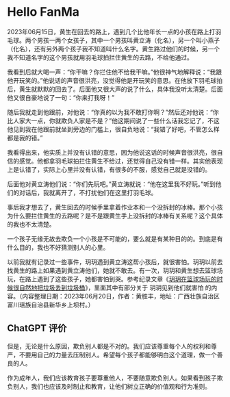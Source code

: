 # Hello FanMa 

2023年06月15日，黄生在回去的路上，遇到几个比他年长一点的小孩在路上打羽毛球。两个男孩一两个女孩子，其中一个男孩叫黄立涛（化名），另一个叫小燕子（化名），还有另外两个孩子我不知道叫什么名字。黄生路过他们的时候，另一个我不知道名字的这个男孩就用羽毛球拍拦住黄生的去路，不给他通过。

我看到后就大喝一声：“你干嘛？你拦住他不给我干嘛。”他很神气地解释说：“我跟他开玩笑的。”他说话的声音很洪亮，没觉得他是开玩笑的意思。在他放下羽毛球拍后，黄生就默默的回去了。后面他又很大声的说了什么，具体我没听太清楚。后面他又很自豪地说了一句：“你来打我呀！”

随后我就走到他跟前，对他说：“你真的以为我不敢打你啊？”然后还对他说：“你比人家大一点，你就欺负人家是不是？”他这期间说了一些什么话我忘记了，不这他见到我在他跟前就坐到旁边的门槛上，很自负地说：“我错了好吧，不管怎么样都是我的错。”

我看得出来，他实质上并没有认错的意思，因为他说这话的时候声音很洪亮，很自信的感觉。他都拿羽毛球拍拦住黄生不给过，还觉得自己没有错一样。其实他表现上是认错了，实际上心里并没有认错，有很多的不服，感觉自己就是没错的。

后面他对黄立涛他们说：“你们先玩吧。”黄立涛就说：“他在这里我不好玩。”听到他们的对话后，我就离开了，不打扰他们在这里打羽毛球。

事后我才想去了，黄生回去的时候手里拿着作业本和一个没拆封的冰棒。那个小孩为什么要拦住黄生的去路呢？是不是跟黄生手上没拆封的冰棒有关系呢？这个具体的我也不太清楚。

一个孩子无缘无故去欺负一个小孩是不可能的，要么就是有某种目的的。到底是有什么目的，我也不好猜测别人的心里。

以前我就有记录过一些事件，玥玥遇到黄立涛这帮小孩后，就很害怕。玥玥以前去找黄生的路上如果遇到黄立涛他们，她就不敢去。有一次，玥玥和黄生想去篮球场玩，在路上遇到了这些孩子，她都害怕到哭。参考纪录文章《[玥玥在篮球场玩的时候很自然地把垃圾丢到垃圾桶](/article/2023/55.html)》，里面其中有部分关于 玥玥见到他们就害怕 的内容。（内容整理日期：2023年06月20日，作者：黄胜丰，地址：广西壮族自治区富川瑶族自治县新华乡上坝村。）

## ChatGPT 评价

但是，无论是什么原因，欺负别人都是不对的。我们应该尊重每个人的权利和尊严，不要用自己的力量去压制别人。希望每个孩子都能够明白这个道理，做一个善良的人。

作为成年人，我们应该教育孩子要尊重他人，不要随意欺负别人。如果看到孩子欺负别人，我们也应该及时制止和教育，让他们树立正确的价值观和行为准则。